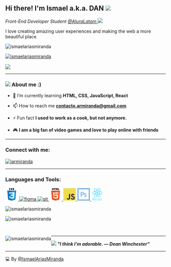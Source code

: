 <h2> Hi there! I'm Ismael a.k.a. DAN <img src="https://media0.giphy.com/media/3o7qDEBBPxtohYybUQ/giphy.gif?cid=ecf05e47zlu7l05ktzyeyawwyugitaggb32tn8ri13nz04ju&ep=v1_gifs_search&rid=giphy.gif&ct=g" width="100"></h2>

<p><em>Front-End Developer Student <a href="https://www.aluracursos.com/"> @AluraLatam </a><img src="https://i.ibb.co/VxSjL5B/290338840-558521789324750-4030730341264880648-n.jpg" width="50"></em></p>
<p>I love creating amazing user experiences and making the web a more beautiful place</p>

<p align="left"> <img src="https://komarev.com/ghpvc/?username=ismaelariasmiranda&label=Profile%20views&color=720eb4&style=plastic" alt="ismaelariasmiranda" /> </p>

<p align="left"> <a href="https://github.com/ryo-ma/github-profile-trophy"><img src="https://github-profile-trophy.vercel.app/?username=ismaelariasmiranda" alt="ismaelariasmiranda" /></a> </p>

<img align='center' src="https://media2.giphy.com/media/4rZA5D22301iMgrUNd/giphy.gif?cid=ecf05e47gj2uam50x4z97b94sjdkdr5cz1oz2dz7awx6y3te&ep=v1_gifs_related&rid=giphy.gif&ct=g" width="400">

---


### <img src="https://media2.giphy.com/media/bcKmIWkUMCjVm/giphy.gif?cid=ecf05e47bqq7qmmvrwtlid41yrynxjrsbv72fy09o372wb8n&ep=v1_gifs_search&rid=giphy.gif&ct=g" width="50"> About me :)

- 🌱 I’m currently learning **HTML, CSS, JavaScript, React**

- 📫 How to reach me **contacto.armiranda@gmail.com**

- ⚡ Fun fact **I used to work as a cook, but not anymore.**

- 🎮 **I am a big fan of video games and love to play online with friends**

---


<h3 align="left">Connect with me:</h3>
<p align="left">
<a href="https://linkedin.com/in/iarmiranda" target="blank"><img align="center" src="https://raw.githubusercontent.com/rahuldkjain/github-profile-readme-generator/master/src/images/icons/Social/linked-in-alt.svg" alt="iarmiranda" height="30" width="40" /></a>
</p>

---


<h3 align="left">Languages and Tools:</h3>
<p align="left"> <a href="https://www.w3schools.com/css/" target="_blank" rel="noreferrer"> <img src="https://raw.githubusercontent.com/devicons/devicon/master/icons/css3/css3-original-wordmark.svg" alt="css3" width="40" height="40"/> </a> <a href="https://www.figma.com/" target="_blank" rel="noreferrer"> <img src="https://www.vectorlogo.zone/logos/figma/figma-icon.svg" alt="figma" width="40" height="40"/> </a> <a href="https://git-scm.com/" target="_blank" rel="noreferrer"> <img src="https://www.vectorlogo.zone/logos/git-scm/git-scm-icon.svg" alt="git" width="40" height="40"/> </a> <a href="https://www.w3.org/html/" target="_blank" rel="noreferrer"> <img src="https://raw.githubusercontent.com/devicons/devicon/master/icons/html5/html5-original-wordmark.svg" alt="html5" width="40" height="40"/> </a> <a href="https://developer.mozilla.org/en-US/docs/Web/JavaScript" target="_blank" rel="noreferrer"> <img src="https://raw.githubusercontent.com/devicons/devicon/master/icons/javascript/javascript-original.svg" alt="javascript" width="40" height="40"/> </a> <a href="https://www.photoshop.com/en" target="_blank" rel="noreferrer"> <img src="https://raw.githubusercontent.com/devicons/devicon/master/icons/photoshop/photoshop-line.svg" alt="photoshop" width="40" height="40"/> </a> <a href="https://reactjs.org/" target="_blank" rel="noreferrer"> <img src="https://raw.githubusercontent.com/devicons/devicon/master/icons/react/react-original-wordmark.svg" alt="react" width="40" height="40"/> </a> </p>

<p><img align="left" src="https://github-readme-stats.vercel.app/api/top-langs?username=ismaelariasmiranda&show_icons=true&locale=en&layout=compact" alt="ismaelariasmiranda" /></p></br>

<p>&nbsp;<img align="left" src="https://github-readme-stats.vercel.app/api?username=ismaelariasmiranda&show_icons=true&locale=en" alt="ismaelariasmiranda" /></p></br>

<p><img align="left" src="https://github-readme-streak-stats.herokuapp.com/?user=ismaelariasmiranda&" alt="ismaelariasmiranda" /></p>

---


<img src="https://media0.giphy.com/media/v1.Y2lkPTc5MGI3NjExM2EzYzE2ZmQ1MmFhOTYyM2ZjNDdjZjBmNzc0ZDM4OGEwNGQ2ZTZhMCZlcD12MV9pbnRlcm5hbF9naWZzX2dpZklkJmN0PWc/9U8vFgk0fD1OE/giphy.gif" width="100"> <em><b> "I think I’m adorable. — Dean Winchester"</b> </em>

---


💻 By [@IsmaelAriasMiranda ](https://github.com/IsmaelAriasMiranda)
